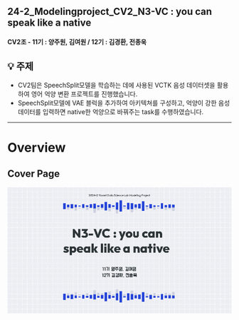 ## 24-2_Modelingproject_CV2_N3-VC : you can speak like a native

#### CV2조 - 11기 : 양주원, 김여원 / 12기 : 김경환, 전종욱

## 💡 **주제**
- CV2팀은 SpeechSplit모델을 학습하는 데에 사용된 VCTK 음성 데이터셋을 활용하여 영어 억양 변환 프로젝트를 진행했습니다.
- SpeechSplit모델에 VAE 블럭을 추가하여 아키텍쳐를 구성하고, 억양이 강한 음성 데이터를 입력하면 native한 억양으로 바꿔주는 task를 수행하였습니다. 
---
# Overview
## Cover Page
![슬라이드 1](docs/0dbe8d2f_1.png)
